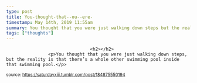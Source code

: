 ```yaml
---
type: post
title: You-thought-that--ou--ere-
timestamp: May 14th, 2019 11:55am
summary: You thought that you were just walking down steps but the reality is that there’s a whole other swimming pool inside that swimming pool
tags: ["thoughts"]
---
```


                
                
                                    <h2></h2>
                    <p>You thought that you were just walking down steps, but the reality is that there’s a whole other swimming pool inside that swimming pool.</p>
                
                
                
                
                
                
                                
<small>source: https://saturdayxiii.tumblr.com/post/184875550194</small>